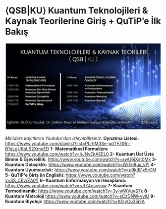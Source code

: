 # ⟨QSB|KU⟩ Kuantum Teknolojileri & Kaynak Teorilerine Giriş + QuTiP’e İlk Bakış

![Program Posteri](poster.jpeg?raw=true "Poster")

*Miniders kayıtlarını Youtube'dan izleyebilirsiniz:*
**Oynatma Listesi:** https://www.youtube.com/playlist?list=PLrhM3Se-gdTFZtRn-B1qLgUKoLS2XmoED
**1- Matematiksel Formalizm:** https://www.youtube.com/watch?v=hJNyEkAEEL0
**2- Kuantum Üst Üste Binme & Eşevrelilik:** https://www.youtube.com/watch?v=awU6jXst0Mk
**3- Kuantum Dolaşıklık:** https://www.youtube.com/watch?v=WrEq8ua_vPI
**4- Kuantum Uyumsuzluk:** https://www.youtube.com/watch?v=u9ktB1x5rGM
**5- QuTiP'e Giriş (in English):** https://www.youtube.com/watch?v=3S_CEvrZA0Y
**6- Kuantum Enformasyon ve Hesaplama:** https://www.youtube.com/watch?v=ra1Z4ossynw
**7- Kuantum Termodinamik:** https://www.youtube.com/watch?v=3y-wWVuyS7k
**8- Kuantum Metroloji** https://www.youtube.com/watch?v=sCzDNW-vviU
**9- Kuantum Biyoloji:** https://www.youtube.com/watch?v=IOsyCu35i2A
